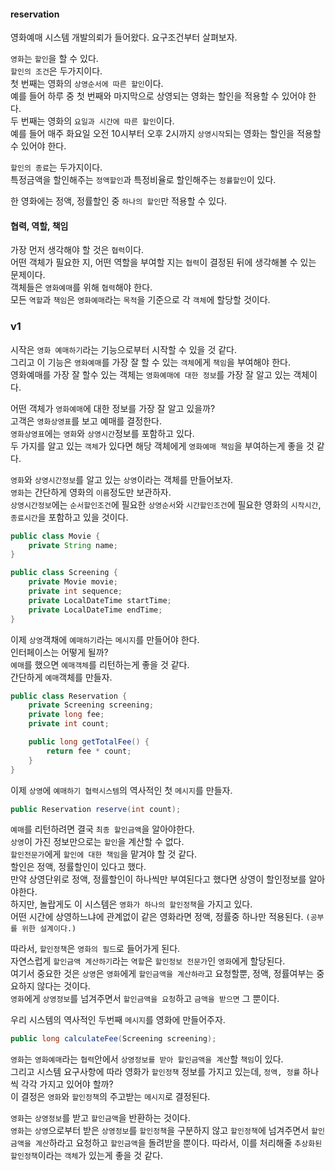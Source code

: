 #### reservation
영화예매 시스템 개발의뢰가 들어왔다. 요구조건부터 살펴보자.  

`영화`는 `할인`을 할 수 있다.  
`할인의 조건`은 두가지이다.  
첫 번째는 영화의 `상영순서에 따른 할인`이다.  
예를 들어 하루 중 첫 번째와 마지막으로 상영되는 영화는 할인을 적용할 수 있어야 한다.  
두 번째는 영화의 `요일과 시간에 따른 할인`이다.  
예를 들어 매주 화요일 오전 10시부터 오후 2시까지 `상영시작`되는 영화는 할인을 적용할 수 있어야 한다.  

`할인의 종료`는 두가지이다.  
특정금액을 할인해주는 `정액할인`과 특정비율로 할인해주는 `정률할인`이 있다.  

한 영화에는 정액, 정률할인 중 `하나의 할인`만 적용할 수 있다.  



#### 협력, 역할, 책임
가장 먼저 생각해야 할 것은 `협력`이다.  
어떤 객체가 필요한 지, 어떤 역할을 부여할 지는 `협력`이 결정된 뒤에 생각해볼 수 있는 문제이다.  
객체들은 `영화예매`를 위해 `협력`해야 한다.  
모든 `역할`과 `책임`은 `영화예매`라는 `목적`을 기준으로 각 `객체`에 할당할 것이다.  



### v1
시작은 `영화 예매하기`라는 기능으로부터 시작할 수 있을 것 같다.  
그리고 이 기능은 `영화예매`를 가장 잘 할 수 있는 `객체`에게 `책임`을 부여해야 한다.  
영화예매를 가장 잘 할수 있는 객체는 `영화예매에 대한 정보`를 가장 잘 알고 있는 객체이다.  

어떤 객체가 `영화예매`에 대한 정보를 가장 잘 알고 있을까?  
고객은 `영화상영표`를 보고 예매를 결정한다.  
`영화상영표`에는 `영화`와 `상영시간`정보를 포함하고 있다.  
두 가지를 알고 있는 `객체`가 있다면 해당 객체에게 `영화예매 책임`을 부여하는게 좋을 것 같다.  

`영화`와 `상영시간정보`를 알고 있는 `상영`이라는 객체를 만들어보자.  
`영화`는 간단하게 영화의 `이름`정도만 보관하자.  
`상영시간정보`에는 `순서할인조건`에 필요한 `상영순서`와 `시간할인조건`에 필요한 영화의 `시작시간`, `종료시간`을 포함하고 있을 것이다.   

~~~java
public class Movie {
	private String name;
}

public class Screening {
	private Movie movie;
	private int sequence;
	private LocalDateTime startTime;
	private LocalDateTime endTime;
}
~~~

이제 `상영`객채에 `예매하기`라는 `메시지`를 만들어야 한다.  
인터페이스는 어떻게 될까?  
`예매`를 했으면 `예매객체`를 리턴하는게 좋을 것 같다.  
간단하게 `예매`객체를 만들자.

~~~java
public class Reservation {
	private Screening screening;
	private long fee;
	private int count;

	public long getTotalFee() {
		return fee * count;
	}
}
~~~

이제 `상영`에 `예매하기 협력시스템`의 역사적인 첫 `메시지`를 만들자.  

~~~java
public Reservation reserve(int count);
~~~

`예매`를 리턴하려면 결국 `최종 할인금액`을 알아야한다.  
`상영`이 가진 정보만으로는 `할인`을 계산할 수 없다.  
`할인전문가`에게 `할인에 대한 책임`을 맡겨야 할 것 같다.  
할인은 정액, 정률할인이 있다고 했다.  
만약 상영단위로 정액, 정률할인이 하나씩만 부여된다고 했다면 상영이 할인정보를 알아야한다.  
하지만, 놀랍게도 이 시스템은 `영화가 하나의 할인정책`을 가지고 있다.   
어떤 시간에 상영하느냐에 관계없이 같은 영화라면 정액, 정률중 하나만 적용된다. `(공부를 위한 설계이다.)`  

따라서, `할인정책`은 `영화의 필드`로 들어가게 된다.  
자연스럽게 `할인금액 계산하기`라는 `역할`은 `할인정보 전문가`인 `영화`에게 할당된다.  
여기서 중요한 것은 `상영`은 `영화`에게 `할인금액을 계산하라`고 요청할뿐, 정액, 정률여부는 중요하지 않다는 것이다.  
`영화`에게 `상영정보`를 넘겨주면서 `할인금액을 요청`하고 `금액을 받으면` 그 뿐이다.   

우리 시스템의 역사적인 두번째 `메시지`를 영화에 만들어주자.

~~~java
public long calculateFee(Screening screening);
~~~

`영화`는 `영화예매`라는 `협력`안에서 `상영정보를 받아 할인금액을 계산`할 `책임`이 있다.  
그리고 시스템 요구사항에 따라 영화가 `할인정책` 정보를 가지고 있는데, `정액, 정률` 하나씩 각각 가지고 있어야 할까?  
이 결정은 `영화`와 `할인정책`의 주고받는 `메시지`로 결정된다.  
 
`영화`는 `상영정보`를 받고 `할인금액`을 반환하는 것이다.  
`영화`는 `상영`으로부터 받은 `상영정보`를 `할인정책`을 구분하지 않고 `할인정책`에 넘겨주면서 `할인금액을 계산`하라고 요청하고 `할인금액`을 돌려받을 뿐이다.
따라서, 이를 처리해줄 `추상화된 할인정책`이라는 `객체`가 있는게 좋을 것 같다.  
